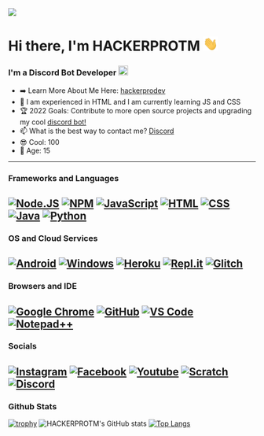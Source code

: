  <img width="100" src="https://user-images.githubusercontent.com/6661165/91657958-61b4fd00-eb00-11ea-9def-dc7ef5367e34.png">
 
 <h1>Hi there, I'm HACKERPROTM  <img width="30px" src="https://github.com/SatYu26/SatYu26/raw/master/Assets/Hi.gif" /></h1>

 <h3>I'm a Discord Bot Developer <img width="20px" height="20px" src="https://pnggrid.com/wp-content/uploads/2021/05/Discord-Logo-Circle-1024x1024.png" /></h3>
 
- ➡️ Learn More About Me Here: [hackerprodev](https://xopbot.glitch.me/services/profiles/hackerprodev)
- 🌱 I am experienced in HTML and I am currently learning JS and CSS
- 🏆 2022 Goals: Contribute to more open source projects and upgrading my cool [discord bot!](https://xopbot.glitch.me/)
- 📫 What is the best way to contact me? [Discord](https://discord.com/users/600094534386319370)
- 😎 Cool: 100
- 👨 Age: 15

---

### Frameworks and Languages
[![Node.JS](https://img.shields.io/badge/Node.js-339933?style=for-the-badge&logo=nodedotjs&logoColor=white)](https://nodejs.org)
[![NPM](https://img.shields.io/badge/npm-CB3837?style=for-the-badge&logo=npm&logoColor=white)](https://npmjs.org)
[![JavaScript](https://img.shields.io/badge/JavaScript-F7DF1E?style=for-the-badge&logo=javascript&logoColor=white)](https://javascript.com)
[![HTML](https://img.shields.io/badge/HTML-E34F26?style=for-the-badge&logo=html5&logoColor=white)](https://html.spec.whatwg.org/multipage/)
[![CSS](https://img.shields.io/badge/CSS-1572B6?style=for-the-badge&logo=css3&logoColor=white)](https://w3.org/Style/CSS)
[![Java](https://img.shields.io/badge/JAVA-FF6C37?style=for-the-badge&logo=Java&logoColor=white)](https://java.com)
[![Python](https://img.shields.io/badge/Python-0000FF?&style=for-the-badge&logo=Python&logoColor=white)](https://python.org)
---

### OS and Cloud Services
[![Android](https://img.shields.io/badge/Android-3DDC84?style=for-the-badge&logo=android&logoColor=white)](https://android.com)
[![Windows](https://img.shields.io/badge/Windows-0078D6?style=for-the-badge&logo=windows&logoColor=white)](https://microsoft.com/windows)
[![Heroku](https://img.shields.io/badge/Heroku-430098?style=for-the-badge&logo=heroku&logoColor=white)](https://heroku.com)
[![Repl.it](https://img.shields.io/badge/replit-667881?style=for-the-badge&logo=replit&logoColor=white)](https://replit.com)
[![Glitch](https://img.shields.io/badge/Glitch-2800ff?style=for-the-badge&logo=glitch&logoColor=white)](https://glitch.com)
---

### Browsers and IDE
[![Google Chrome](https://img.shields.io/badge/Google_chrome-4285F4?style=for-the-badge&logo=Google-chrome&logoColor=white)](https://google.com/chrome/)
[![GitHub](https://img.shields.io/badge/Github-100000?style=for-the-badge&logo=github&logoColor=white)](https://github.com)
[![VS Code](https://img.shields.io/badge/Visual_Studio_Code-0078D4?style=for-the-badge&logo=visual%20studio%20code&logoColor=white)](https://code.visualstudio.com)
[![Notepad++](https://img.shields.io/badge/Notepad++-90E59A.svg?style=for-the-badge&logo=notepad%2B%2B&logoColor=black)](https://notepad-plus-plus.org)
---

### Socials 
[![Instagram](https://shields.io/badge/instagram-purple?style=for-the-badge&logo=instagram&logoColor=yellow)](https://www.instagram.com/brandon.torreglosa)
[![Facebook](https://shields.io/badge/facebook-white?style=for-the-badge&logo=facebook)](https://www.facebook.com/brandon.torreglosa)
[![Youtube](https://shields.io/badge/youtube-ff0000?style=for-the-badge&logo=youtube&logoColor=white)](https://www.youtube.com/c/HACKERPROTMYOUTUBE)
[![Scratch](https://shields.io/badge/scratch-yellow?style=for-the-badge&logo=scratch&logoColor=orange)](https://scratch.mit.edu/users/COOLBLUEINKLINGTM/)
[![Discord](https://shields.io/badge/discord-ffffff?style=for-the-badge&logo=discord&logoColor=000000)](https://discord.com/users/600094534386319370)
---

### Github Stats
[![trophy](https://github-profile-trophy.vercel.app/?username=HACKERPROTM&theme=onedark&title=Joined2021,Commit,Followers,Repositories,Stars,PullRequest)](https://github.com/ryo-ma/github-profile-trophy)
![HACKERPROTM's GitHub stats](https://github-readme-stats.vercel.app/api?username=HACKERPROTM&show_icons=true&title_color=ff0000&text_color=ffffff&bg_color=000&icon_color=ff0000)
[![Top Langs](https://github-readme-stats.vercel.app/api/top-langs/?username=HACKERPROTM)](https://github.com/anuraghazra/github-readme-stats)
